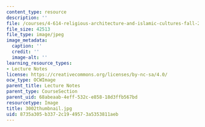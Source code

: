 ```yaml
---
content_type: resource
description: ''
file: /courses/4-614-religious-architecture-and-islamic-cultures-fall-2002/8735a305b3372c1949573a5353811aeb_3002thumbnail.jpg
file_size: 42513
file_type: image/jpeg
image_metadata:
  caption: ''
  credit: ''
  image-alt: ''
learning_resource_types:
- Lecture Notes
license: https://creativecommons.org/licenses/by-nc-sa/4.0/
ocw_type: OCWImage
parent_title: Lecture Notes
parent_type: CourseSection
parent_uid: 68abeaab-4eff-532c-e858-18d3ffb567bd
resourcetype: Image
title: 3002thumbnail.jpg
uid: 8735a305-b337-2c19-4957-3a5353811aeb
---
```

